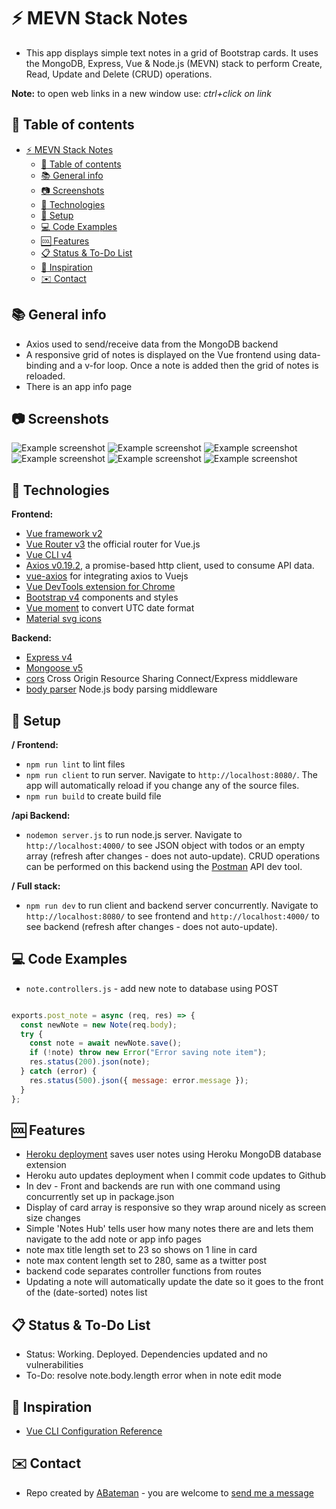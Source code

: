# :zap: MEVN Stack Notes

* This app displays simple text notes in a grid of Bootstrap cards. It uses the MongoDB, Express, Vue & Node.js (MEVN) stack to perform Create, Read, Update and Delete (CRUD) operations.

**Note:** to open web links in a new window use: _ctrl+click on link_

## :page_facing_up: Table of contents

* [:zap: MEVN Stack Notes](#zap-mevn-stack-notes)
	* [:page_facing_up: Table of contents](#page_facing_up-table-of-contents)
	* [:books: General info](#books-general-info)
	* [:camera: Screenshots](#camera-screenshots)
	* [:signal_strength: Technologies](#signal_strength-technologies)
	* [:floppy_disk: Setup](#floppy_disk-setup)
	* [:computer: Code Examples](#computer-code-examples)
	* [:cool: Features](#cool-features)
	* [:clipboard: Status & To-Do List](#clipboard-status--to-do-list)
	* [:clap: Inspiration](#clap-inspiration)
	* [:envelope: Contact](#envelope-contact)

## :books: General info

* Axios used to send/receive data from the MongoDB backend
* A responsive grid of notes is displayed on the Vue frontend using data-binding and a v-for loop. Once a note is added then the grid of notes is reloaded.
* There is an app info page

## :camera: Screenshots

![Example screenshot](./img/notes.png)
![Example screenshot](./img/create.png)
![Example screenshot](./img/edit.png)
![Example screenshot](./img/mongodb.png)
![Example screenshot](./img/backend.png)
![Example screenshot](./img/info.png)

## :signal_strength: Technologies

**Frontend:**

* [Vue framework v2](https://vuejs.org/)
* [Vue Router v3](https://router.vuejs.org/) the official router for Vue.js
* [Vue CLI v4](https://cli.vuejs.org/)
* [Axios v0.19.2](https://github.com/axios/axios), a promise-based http client, used to consume API data.
* [vue-axios](https://www.npmjs.com/package/vue-axios) for integrating axios to Vuejs
* [Vue DevTools extension for Chrome](https://chrome.google.com/webstore/detail/vuejs-devtools/nhdogjmejiglipccpnnnanhbledajbpd)
* [Bootstrap v4](https://getbootstrap.com/) components and styles
* [Vue moment](https://github.com/brockpetrie/vue-moment#readme) to convert UTC date format
* [Material svg icons](https://material.io/resources/icons/?search=cale&icon=event_note&style=baseline)

**Backend:**

* [Express v4](https://expressjs.com/)
* [Mongoose v5](https://mongoosejs.com/)
* [cors](https://www.npmjs.com/package/cors) Cross Origin Resource Sharing Connect/Express middleware
* [body parser](https://www.npmjs.com/package/body-parser) Node.js body parsing middleware

## :floppy_disk: Setup

**/ Frontend:**

* `npm run lint` to lint files
* `npm run client` to run server. Navigate to `http://localhost:8080/`. The app will automatically reload if you change any of the source files.
* `npm run build` to create build file

**/api Backend:**

* `nodemon server.js` to run node.js server. Navigate to `http://localhost:4000/` to see JSON object with todos or an empty array (refresh after changes - does not auto-update). CRUD operations can be performed on this backend using the [Postman](https://www.postman.com/) API dev tool.

**/ Full stack:**

* `npm run dev` to run client and backend server concurrently. Navigate to `http://localhost:8080/` to see frontend and `http://localhost:4000/` to see backend (refresh after changes - does not auto-update).

## :computer: Code Examples

* `note.controllers.js` - add new note to database using POST

```javascript

exports.post_note = async (req, res) => {
  const newNote = new Note(req.body);
  try {
    const note = await newNote.save();
    if (!note) throw new Error("Error saving note item");
    res.status(200).json(note);
  } catch (error) {
    res.status(500).json({ message: error.message });
  }
};
```

## :cool: Features

* [Heroku deployment](https://mevn-stack-notes.herokuapp.com/) saves user notes using Heroku MongoDB database extension
* Heroku auto updates deployment when I commit code updates to Github
* In dev - Front and backends are run with one command using concurrently set up in package.json
* Display of card array is responsive so they wrap around nicely as screen size changes
* Simple 'Notes Hub' tells user how many notes there are and lets them navigate to the add note or app info pages
* note max title length set to 23 so shows on 1 line in card
* note max content length set to 280, same as a twitter post
* backend code separates controller functions from routes
* Updating a note will automatically update the date so it goes to the front of the (date-sorted) notes list

## :clipboard: Status & To-Do List

* Status: Working. Deployed. Dependencies updated and no vulnerabilities
* To-Do: resolve note.body.length error when in note edit mode

## :clap: Inspiration

* [Vue CLI Configuration Reference](https://cli.vuejs.org/config/#devserver-proxy)

## :envelope: Contact

* Repo created by [ABateman](https://www.andrewbateman.org) - you are welcome to [send me a message](https://andrewbateman.org/contact)
